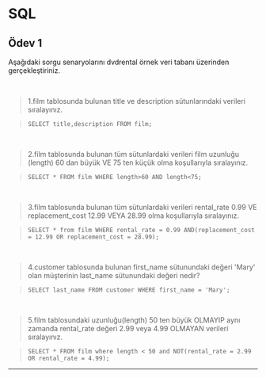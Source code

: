 # SQL

## Ödev 1

Aşağıdaki sorgu senaryolarını dvdrental örnek veri tabanı üzerinden gerçekleştiriniz.

<br>

> 1.film tablosunda bulunan title ve description sütunlarındaki verileri sıralayınız. 

>`SELECT title,description FROM film;`


<br>

> 2.film tablosunda bulunan tüm sütunlardaki verileri film uzunluğu (length) 60 dan büyük VE 75 ten küçük olma koşullarıyla sıralayınız.

> `SELECT * FROM film WHERE length>60 AND length<75;`

<br>

> 3.film tablosunda bulunan tüm sütunlardaki verileri rental_rate 0.99 VE replacement_cost 12.99 VEYA 28.99 olma koşullarıyla sıralayınız.

> `SELECT * from film WHERE rental_rate = 0.99 AND(replacement_cost = 12.99 OR replacement_cost = 28.99);`

<br>

> 4.customer tablosunda bulunan first_name sütunundaki değeri 'Mary' olan müşterinin last_name sütunundaki değeri nedir?

> `SELECT last_name FROM customer WHERE first_name = 'Mary';`

<br>

> 5.film tablosundaki uzunluğu(length) 50 ten büyük OLMAYIP aynı zamanda rental_rate değeri 2.99 veya 4.99 OLMAYAN verileri sıralayınız.

> `SELECT * FROM film where length < 50 and NOT(rental_rate = 2.99 OR rental_rate = 4.99);`

<hr>
